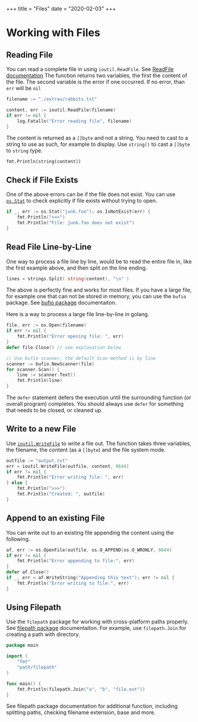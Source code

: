 +++
title = "Files"
date = "2020-02-03"
+++

# Working with Files

## Reading File

You can read a complete file in using `ioutil.ReadFile`. See [ReadFile documentation](https://golang.org/pkg/io/ioutil/#ReadFile) The function returns two variables, the first the content of the file. The second variable is the error if one occurred. If no error, than `err` will be `nil`

```go
filename := "./extras/rabbits.txt"

content, err := ioutil.ReadFile(filename)
if err != nil {
    log.Fatalln("Error reading file", filename)
}
```

The content is returned as a `[]byte` and not a string. You need to cast to a string to use as such, for example to display. Use `string()` to cast a `[]byte` to `string` type.

```
fmt.Println(string(content))
```

## Check if File Exists

One of the above errors can be if the file does not exist. You can use [`os.Stat`](https://golang.org/pkg/os/#Stat) to check explicitly if file exists without trying to open.

```go
if _, err := os.Stat("junk.foo"); os.IsNotExist(err) {
    fmt.Println(">>>")
    fmt.Println("File: junk.foo does not exist")
}
```

## Read File Line-by-Line

One way to process a file line by line, would be to read the entire file in, like the first example above, and then split on the line ending.

```go
lines = strings.Split( string(content), "\n" )
```

The above is perfectly fine and works for most files. If you have a large file, for example one that can not be stored in memory, you can use the `bufio` package. See [bufio package](https://golang.org/pkg/bufio) documentaiton.

Here is a way to process a large file line-by-line in golang.

```go
file, err := os.Open(filename)
if err != nil {
    fmt.Println("Error opening file: ", err)
}
defer file.Close() // see explanation below

// Use bufio scanner, the default Scan method is by line
scanner := bufio.NewScanner(file)
for scanner.Scan() {
    line := scanner.Text()
    fmt.Println(line)
}
```

The `defer` statement defers the execution until the surrounding function (or overall program) completes. You should always use `defer` for something that needs to be closed, or cleaned up.

## Write to a new File

Use [`ioutil.WriteFile`](https://golang.org/pkg/io/ioutil/#WriteFile) to write a file out. The function takes three variables, the filename, the content (as a `[]byte`) and the file system mode.

```go
outfile := "output.txt"
err = ioutil.WriteFile(outfile, content, 0644)
if err != nil {
    fmt.Println("Error writing file: ", err)
} else {
    fmt.Println(">>>")
    fmt.Println("Created: ", outfile)
}
```

## Append to an existing File

You can write out to an existing file appending the content using the following.

```go
af, err := os.OpenFile(outfile, os.O_APPEND|os.O_WRONLY, 0644)
if err != nil {
    fmt.Println("Error appending to file:", err)
}
defer af.Close()
if _, err = af.WriteString("Appending this text"); err != nil {
    fmt.Println("Error writing to file:", err)
}
```

## Using Filepath

Use the `filepath` package for working with cross-platform paths properly. See [filepath package](https://golang.org/pkg/path/filepath/) documentaiton. For example, use `filepath.Join` for creating a path with directory.

```go
package main

import (
    "fmt"
    "path/filepath"
)

func main() {
    fmt.Println(filepath.Join("a", "b", "file.ext"))
}
```

See filepath package documentation for additional function, including splitting paths, checking filename extension, base and more.
